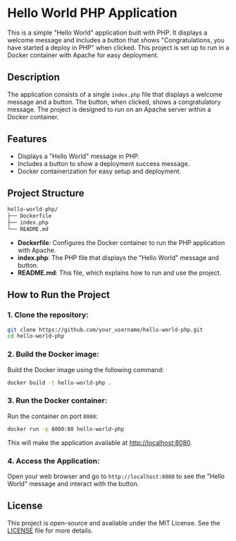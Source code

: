 # Hello World PHP Application

This is a simple "Hello World" application built with PHP. It displays a welcome message and includes a button that shows "Congratulations, you have started a deploy in PHP" when clicked. This project is set up to run in a Docker container with Apache for easy deployment.

## Description

The application consists of a single `index.php` file that displays a welcome message and a button. The button, when clicked, shows a congratulatory message. The project is designed to run on an Apache server within a Docker container.

## Features

- Displays a "Hello World" message in PHP.
- Includes a button to show a deployment success message.
- Docker containerization for easy setup and deployment.

## Project Structure

```bash
hello-world-php/
├── Dockerfile
├── index.php
└── README.md
```

- **Dockerfile**: Configures the Docker container to run the PHP application with Apache.
- **index.php**: The PHP file that displays the "Hello World" message and button.
- **README.md**: This file, which explains how to run and use the project.

## How to Run the Project

### 1. Clone the repository:

```bash
git clone https://github.com/your_username/hello-world-php.git
cd hello-world-php
```

### 2. Build the Docker image:

Build the Docker image using the following command:

```bash
docker build -t hello-world-php .
```

### 3. Run the Docker container:

Run the container on port `8080`:

```bash
docker run -p 8080:80 hello-world-php
```

This will make the application available at [http://localhost:8080](http://localhost:8080).

### 4. Access the Application:

Open your web browser and go to `http://localhost:8080` to see the "Hello World" message and interact with the button.

## License

This project is open-source and available under the MIT License. See the [LICENSE](LICENSE) file for more details.
```
